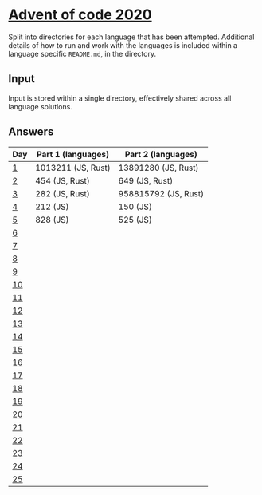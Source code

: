 # [Advent of code 2020](https://adventofcode.com/2020/)

Split into directories for each language that has been attempted. Additional
details of how to run and work with the languages is included within a language
specific `README.md`, in the directory.

## Input

Input is stored within a single directory, effectively shared across all
language solutions.

## Answers

| Day                                        | Part 1 (languages) | Part 2 (languages)   |
| ---                                        | ------------------ | ------------------   |
| [1](https://adventofcode.com/2020/day/1)   | 1013211 (JS, Rust) | 13891280 (JS, Rust)  |
| [2](https://adventofcode.com/2020/day/2)   | 454 (JS, Rust)     | 649 (JS, Rust)       |
| [3](https://adventofcode.com/2020/day/3)   | 282 (JS, Rust)     | 958815792 (JS, Rust) |
| [4](https://adventofcode.com/2020/day/4)   | 212 (JS)           | 150 (JS)             |
| [5](https://adventofcode.com/2020/day/5)   | 828 (JS)           | 525 (JS)             |
| [6](https://adventofcode.com/2020/day/6)   |                    |                      |
| [7](https://adventofcode.com/2020/day/7)   |                    |                      |
| [8](https://adventofcode.com/2020/day/8)   |                    |                      |
| [9](https://adventofcode.com/2020/day/9)   |                    |                      |
| [10](https://adventofcode.com/2020/day/10) |                    |                      |
| [11](https://adventofcode.com/2020/day/11) |                    |                      |
| [12](https://adventofcode.com/2020/day/12) |                    |                      |
| [13](https://adventofcode.com/2020/day/13) |                    |                      |
| [14](https://adventofcode.com/2020/day/14) |                    |                      |
| [15](https://adventofcode.com/2020/day/15) |                    |                      |
| [16](https://adventofcode.com/2020/day/16) |                    |                      |
| [17](https://adventofcode.com/2020/day/17) |                    |                      |
| [18](https://adventofcode.com/2020/day/18) |                    |                      |
| [19](https://adventofcode.com/2020/day/19) |                    |                      |
| [20](https://adventofcode.com/2020/day/20) |                    |                      |
| [21](https://adventofcode.com/2020/day/21) |                    |                      |
| [22](https://adventofcode.com/2020/day/22) |                    |                      |
| [23](https://adventofcode.com/2020/day/23) |                    |                      |
| [24](https://adventofcode.com/2020/day/24) |                    |                      |
| [25](https://adventofcode.com/2020/day/25) |                    |                      |
